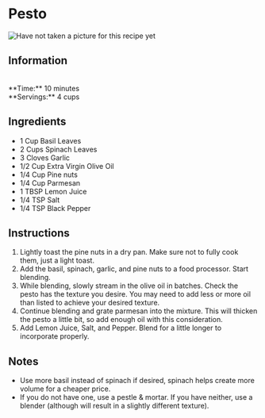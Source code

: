 # Pesto
![Have not taken a picture for this recipe yet](drunken-noodles.png)

## Information
<br>
**Time:** 10 minutes
<br>
**Servings:** 4 cups

## Ingredients
* 1 Cup Basil Leaves
* 2 Cups Spinach Leaves
* 3 Cloves Garlic
* 1/2 Cup Extra Virgin Olive Oil
* 1/4 Cup Pine nuts
* 1/4 Cup Parmesan
* 1 TBSP Lemon Juice
* 1/4 TSP Salt
* 1/4 TSP Black Pepper

## Instructions
1. Lightly toast the pine nuts in a dry pan. Make sure not to fully cook them, just a light toast.
2. Add the basil, spinach, garlic, and pine nuts to a food processor. Start blending.
3. While blending, slowly stream in the olive oil in batches. Check the pesto has the texture you desire. You may need to add less or more oil than listed to achieve your desired texture.
4. Continue blending and grate parmesan into the mixture. This will thicken the pesto a little bit, so add enough oil with this consideration.
5. Add Lemon Juice, Salt, and Pepper. Blend for a little longer to incorporate properly.

## Notes
* Use more basil instead of spinach if desired, spinach helps create more volume for a cheaper price.
*  If you do not have one, use a pestle & mortar. If you have neither, use a blender (although will result in a slightly different texture).
